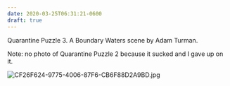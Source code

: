 ```yaml
---
date: 2020-03-25T06:31:21-0600
draft: true
---
```




Quarantine Puzzle 3\. A Boundary Waters scene by Adam Turman.

Note: no photo of Quarantine Puzzle 2 because it sucked and I gave up on it.

![CF26F624-9775-4006-87F6-CB6F88D2A9BD.jpg](https://ianwhitney.micro.blog/uploads/2020/2c6d1a4121.jpg)



